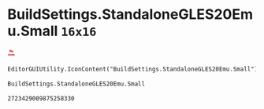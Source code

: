 # BuildSettings.StandaloneGLES20Emu.Small `16x16`
<img src="/img/BuildSettings.StandaloneGLES20Emu.Small.png" width=16 height=16>

``` CSharp
EditorGUIUtility.IconContent("BuildSettings.StandaloneGLES20Emu.Small")
```
```
BuildSettings.StandaloneGLES20Emu.Small
```
```
2723429009875258330
```
